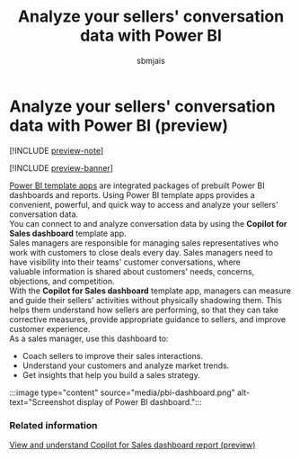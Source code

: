 ﻿---
title: Analyze your sellers' conversation data with Power BI
description: Learn how to use Copilot for Sales dashboard template app to gain visibility into your sales teams' customer conversations.
ms.date: 11/29/2024
ms.topic: article
ms.service: microsoft-sales-copilot
author: sbmjais
ms.author: shjais
ms.custom:
  - ai-gen-docs-bap
  - ai-gen-desc
  - ai-seo-date:01/28/2024
---

# Analyze your sellers' conversation data with Power BI (preview)

[!INCLUDE [preview-note](~/../shared-content/shared/preview-includes/preview-note-d365.md)]

[!INCLUDE [preview-banner](~/../shared-content/shared/preview-includes/preview-banner.md)]

[Power BI template apps](/power-bi/service-template-apps-overview) are integrated packages of prebuilt Power BI dashboards and reports. Using Power BI template apps provides a convenient, powerful, and quick way to access and analyze your sellers' conversation data.  
You can connect to and analyze conversation data by using the **Copilot for Sales dashboard** template app.  
Sales managers are responsible for managing sales representatives who work with customers to close deals every day. Sales managers need to have visibility into their teams' customer conversations, where valuable information is shared about customers' needs, concerns, objections, and competition​​.  
With the **Copilot for Sales dashboard** template app, managers can measure and guide their sellers' activities without physically shadowing them. This helps them understand how sellers are performing, so that they can take corrective measures, provide appropriate guidance to sellers, and improve customer experience.  
As a sales manager, use this dashboard to:

- Coach sellers to improve their sales interactions.  
- Understand your customers and analyze market trends.  
- Get insights that help you build a sales strategy.

:::image type="content" source="media/pbi-dashboard.png" alt-text="Screenshot display of Power BI dashboard.":::

### Related information

[View and understand Copilot for Sales dashboard report (preview)](view-understand-pbi-report.md)